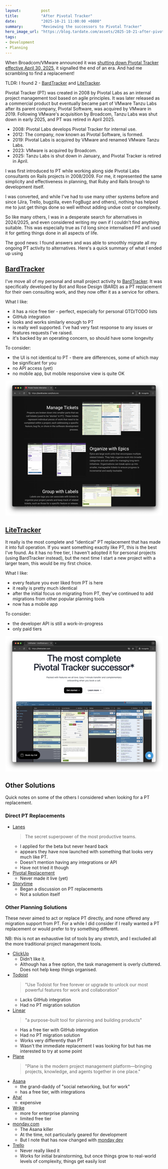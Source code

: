 ```yaml
---
layout:         post
title:          "After Pivotal Tracker"
date:           "2025-10-21 11:00:00 +0800"
summary:        "Reviewing the successors to Pivotal Tracker"
hero_image_url: "https://blog.tardate.com/assets/2025-10-21-after-pivotal-tracker/bardtracker-1.png"
tags:
- Development
- Planning
---
```


When Broadcom/VMware announced it was
[shutting down Pivotal Tracker effective April 30, 2025](https://web.archive.org/web/20250321135732/https://www.pivotaltracker.com/blog/2024-09-18-end-of-life), it signalled the end of an era. And had me scrambling to find a replacement!

TLDR: I found 2 -
[BardTracker](https://bardtracker.com/) and
[LiteTracker](https://litetracker.com/).

Pivotal Tracker (PT) was created in 2008 by Pivotal Labs as an internal project management tool based on agile principles. It was later released as a commercial product but eventually became part of VMware Tanzu Labs after its parent company, Pivotal Software, was acquired by VMware in 2019. Following VMware's acquisition by Broadcom, Tanzu Labs was shut down in early 2025, and PT was retired in April 2025.

* 2008: Pivotal Labs develops Pivotal Tracker for internal use.
* 2012: The company, now known as Pivotal Software, is formed.
* 2019: Pivotal Labs is acquired by VMware and renamed VMware Tanzu Labs.
* 2023: VMware is acquired by Broadcom.
* 2025: Tanzu Labs is shut down in January, and Pivotal Tracker is retired in April.

I was first introduced to PT while working along side Pivotal Labs consultants on Rails projects in 2008/2009.
For me, it represented the same simplicity and effectiveness in planning, that Ruby and Rails brough to development itself.

I was converted, and while I've had to use many other systems before and since (Jira, Trello, bugzilla, even FogBugz and others),
nothing has helped me to just get things done so well without adding undue cost or complexity.

So like many others, I was in a desperate search for alternatives in 2024/2025, and even considered writing my own if I couldn't find anything suitable. This was especially true as I'd long since internalised PT and used it for getting things done in all aspects of life.

The good news: I found answers and was able to smoothly migrate all my ongoing PT activity to alternatives. Here's a quick summary of what I ended up using

## [BardTracker](https://bardtracker.com/)

I've move all of my personal and small project activity to [BardTracker](https://bardtracker.com/).
It was specifically developed by Bot and Rose Design (BARD) as a PT replacement for their own consulting work,
and they now offer it as a service for others.

What I like:

* it has a nice free tier - perfect, especially for personal GTD/TODO lists
* GitHub integration
* looks and works similarly enough to PT
* is really well supported. I've had very fast response to any issues or features requests I've raised.
* it's backed by an operating concern, so should have some longevity

To consider:

* the UI is not identical to PT - there are differences, some of which may be significant for you
* no API access (yet)
* no mobile app, but mobile responsive view is quite OK

[![bardtracker-1](/assets/2025-10-21-after-pivotal-tracker/bardtracker-1.png)](https://bardtracker.com/)

## [LiteTracker](https://litetracker.com/)

It really is the most complete and "identical" PT replacement that has made it into full operation.
If you want something exactly like PT, this is the best I've found.
As it has no free tier, I haven't adopted it for personal projects (using BardTracker instead),
but the next time I start a new project with a larger team, this would be my first choice.

What I like:

* every feature you ever liked from PT is here
* it really is pretty much identical
* after the initial focus on migrating from PT, they've continued to add migrations from other popular planning tools
* now has a mobile app

To consider:

* the developer API is still a work-in-progress
* only paid tiers

[![litetracker-1](/assets/2025-10-21-after-pivotal-tracker/litetracker-1.png)](https://litetracker.com/)

## Other Solutions

Quick notes on some of the others I considered when looking for a PT replacement.

### Direct PT Replacements

* [Lanes](https://lanes.pm/)
    > The secret superpower of the most productive teams.
    * I applied for the beta but never heard back
    * appears they have now launched with something that looks very much like PT.
    * Doesn't mention having any integrations or API
    * Have not tried it though
* [Pivotal Replacement](https://www.pivotalreplacement.com/)
    * Never made it live (yet)
* [Storytime](https://talk.storytime.solutions/)
    * Began a discussion on PT replacements
    * Not a solution itself

### Other Planning Solutions

These never aimed to act or replace PT directly, and none offered any migration support from PT.
For a while I did consider if I really wanted a PT replacement or would prefer to try something different.

NB: this is not an exhaustive list of tools by any stretch, and I excluded all the more traditional project management tools.

* [ClickUp](https://clickup.com/)
    * Didn’t like it.
    * Although has a free option, the task management is overly cluttered. Does not help keep things organised.
* [Todoist](https://www.todoist.com/)
    > "Use Todoist for free forever or upgrade to unlock our most powerful features for work and collaboration"
    * Lacks GitHub integration
    * Had no PT migration solution
* [Linear](https://linear.app/homepage)
    > "a purpose-built tool for planning and building products"
    * Has a free tier with GitHub integration
    * Had no PT migration solution
    * Works very differently than PT
    * Wasn't the immediate replacement I was looking for but has me interested to try at some point
* [Plane](https://plane.so/)
    > "Plane is the modern project management platform—bringing projects, knowledge, and agents together in one place."
* [Asana](https://asana.com/)
    * the grand-daddy of "social networking, but for work"
    * has a free tier, with integrations
* [Aha!](https://www.aha.io/)
    * expensive
* [Wrike](https://www.wrike.com/)
    * more for enterprise planning
    * limited free tier
* [monday.com](http://monday.com/)
    * The Asana killer
    * At the time, not particularly geared for development
    * But I note that has now changed with [monday dev](https://monday.com/w/dev)
* [Trello](https://trello.com/)
    * Never really liked it
    * Works for initial brainstorming, but once things grow to real-world levels of complexity, things get easily lost
